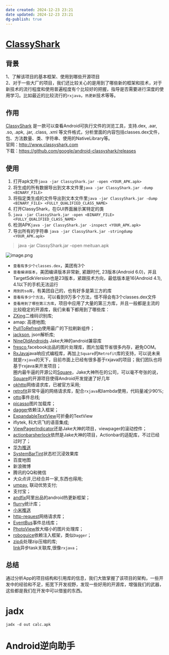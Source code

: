 ```yaml
---
date created: 2024-12-23 23:21
date updated: 2024-12-23 23:21
dg-publish: true
---
```


# [ClassyShark](http://w4lle.github.io/2016/02/15/ClassyShark%E2%80%94%E2%80%94%E5%88%86%E6%9E%90apk%E5%88%A9%E5%99%A8/#comments)

## 背景

1、了解该项目的基本框架、使用到哪些开源项目<br />2、对于一些大厂的项目，我们还比较关心的是用到了哪些新的框架和技术，对于新技术的流行程度和使用普遍程度有个比较好的把握，指导是否需要进行深度的使用学习。比如最近的比较流行的`rxjava`，`热更新`技术等等。

## 作用

[ClassyShark](https://github.com/google/android-classyshark) 是一款可以查看Android可执行文件的浏览工具，支持.dex, .aar, .so, .apk, .jar, .class, .xml 等文件格式，分析里面的内容包括classes.dex文件，包、方法数量、类、字符串、使用的NativeLibrary等。<br />官网：<http://www.classyshark.com><br />下载：<https://github.com/google/android-classyshark/releases>

## 使用

1. 打开apk文件`java -jar ClassyShark.jar -open <YOUR_APK.apk>`
2. 将生成的所有数据导出到文本文件里`java -jar ClassyShark.jar -dump <BINARY_FILE>`
3. 将指定类生成的文件导出到文本文件里`java -jar ClassyShark.jar -dump <BINARY_FILE> <FULLY_QUALIFIED_CLASS_NAME>`
4. 打开ClassyShark，在GUI界面展示某特定的类
5. `java -jar ClassyShark.jar -open <BINARY_FILE> <FULLY_QUALIFIED_CLASS_NAME>`
6. 检测APK`java -jar ClassyShark.jar -inspect <YOUR_APK.apk>`
7. 导出所有的字符串 `java -jar ClassyShark.jar -stringdump <YOUR_APK.apk>`

> java -jar ClassyShark.jar -open meituan.apk

![image.png](https://cdn.nlark.com/yuque/0/2023/png/694278/1687794144170-facabb78-df69-405b-9bc8-193bc4be0b53.png#averageHue=%234d4c4a&clientId=u0c011d10-771d-4&from=paste&height=609&id=u2a079615&originHeight=913&originWidth=1208&originalType=binary&ratio=1.5&rotation=0&showTitle=false&size=207840&status=done&style=none&taskId=u7be9c626-891c-4cf5-b72b-4c6bc4a820f&title=&width=805.3333333333334)

- `查看有多少个classes.dex`，美团有3个
- `查看编译版本`，美团编译版本非常新, 紧跟时代, 23版本(Android 6.0)，并且TargetSdkVersion也是23版本，紧跟技术方向，最低版本是16(Android 4.1), 4.1以下的手机无法运行
- `用到的so库`，有美团自己的，也有好多是第三方的库
- `查看有多少个方法`，可以看到9万多个方法，怪不得会有3个classes.dex文件
- `查看用到了哪些第三方库`，项目中应用了大量的第三方库，并且一般都是主流的比较稳定的开源库，我们来看下都用到了哪些库：
- [ZXing](https://github.com/zxing/zxing)二维码识别库;
- amap: 高德地图;
- [PullToRefresh](https://github.com/chrisbanes/Android-PullToRefresh)使用最广的下拉刷新组件；
- [jackson](https://github.com/FasterXML/jackson-dataformat-smile), json解析库;
- [NineOldAndroids](https://github.com/JakeWharton/NineOldAndroids) Jake大神的android兼容库
- [fresco](https://github.com/facebook/fresco),facebook出品的图片处理库，图片加载节省很多内存，避免OOM。
- [RxJava](https://github.com/ReactiveX/RxJava)java响应式编程库，再加上`Square`的`Retrofit`库的支持，可以说未来就是`rxjava`的天下，目前市面上已经有很多基于rxjava的项目；我们团队也将基于rxjava来开发项目；<br />圈内最牛逼的开源公司[Square](https://github.com/square)，Jake大神所在的公司，可以毫不夸张的说，[Square](https://github.com/square)的开源项目使得Android开发提速了好几年
- [okhttp](https://github.com/square/okhttp)网络请求库，已被官方采用;
- [retrofit](https://github.com/square/retrofit)非常牛逼的网络请求库，配合`rxjava`和lambda使用，代码量减少90%;
- [otto](https://github.com/square/otto)事件总线;
- [picasso](https://github.com/square/picasso)图片加载库；
- [dagger](https://github.com/square/dagger)依赖注入框架；
- [ExpandableTextView](https://github.com/Manabu-GT/ExpandableTextView)可折叠的TextView
- iflytek, 科大讯飞的语音集成;
- [ViewPagerIndicator](https://github.com/JakeWharton/ViewPagerIndicator)还是Jake大神的项目，viewpager的滚动控件；
- [actionbarsherlock](http://actionbarsherlock.com/)依然是Jake大神的项目，Actionbar的适配库，不过已经过时了；
- [华为推送](http://developer.huawei.com/push)
- [SystemBarTint](https://github.com/jgilfelt/SystemBarTint)状态栏沉浸效果库
- 百度地图
- 新浪微博
- 腾讯的QQ和微信
- 大众点评,已经合并一家,东西也得用;
- [umpay](http://www.umpay.com/umpay_cms/), 联动优势支付;
- 支付宝；
- [andfix](https://github.com/alibaba/AndFix)阿里出品的android热更新框架；
- [flurry](http://www.flurry.com/)统计库；
- [小米推送](http://dev.xiaomi.com/doc/?page_id=1670)
- [http-request](https://github.com/kevinsawicki/http-request)网络请求库；
- [EventBus](https://github.com/greenrobot/EventBus)事件总线库；
- [PhotoView](https://github.com/chrisbanes/PhotoView)放大缩小的图片处理库；
- [roboguice](https://github.com/roboguice/roboguice)依赖注入框架，类似`Dagger`；
- [zip4j](http://www.lingala.net/zip4j/)处理zip压缩的库;<br />[link](https://github.com/BoltsFramework/Bolts-Android)异步task关联库,很像`rxjava`；

## 总结

通过分析App的项目结构和引用库的信息，我们大致掌握了该项目的架构，一些开发中的经验和不足，拓宽下开发视野，发现一些好用的开源库，增强我们的武器，这些都是我们在开发中可以借鉴的东西。

# jadx

```
jadx -d out calc.apk
```

# Android逆向助手
